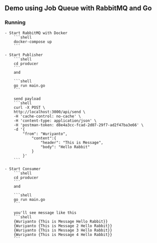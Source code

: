 ## Demo using Job Queue with RabbitMQ and Go

### Running

    - Start RabbitMQ with Docker
        ```shell
        docker-compose up
        ```

    - Start Publisher
        ```shell
        cd producer
        ```
        and

        ```shell
        go run main.go
        ```
    
        send payload
        ```shell
        curl -X POST \
        http://localhost:3000/api/send \
        -H 'cache-control: no-cache' \
        -H 'content-type: application/json' \
        -H 'postman-token: d8e4a3cc-fcad-2d07-29f7-ad2f47ba3e66' \
        -d '{
            "from": "Wuriyanto",
                "content":{
                    "header": "This is Message",
                    "body": "Hello Rabbit"
                }
            }'
        ```

    - Start Consumer
        ```shell
        cd producer
        ```
        and

        ```shell
        go run main.go
        ```

        you'll see message like this
        ```shell
        {Wuriyanto {This is Message Hello Rabbit}}
        {Wuriyanto {This is Message 2 Hello Rabbit}}
        {Wuriyanto {This is Message 3 Hello Rabbit}}
        {Wuriyanto {This is Message 4 Hello Rabbit}}
        ```